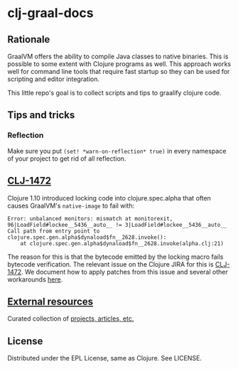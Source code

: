 # clj-graal-docs

## Rationale

GraalVM offers the ability to compile Java classes to native binaries.  This is
possible to some extent with Clojure programs as well. This approach works well
for command line tools that require fast startup so they can be used for
scripting and editor integration.

This little repo's goal is to collect scripts and tips to graalify clojure code.

## Tips and tricks

### Reflection

Make sure you put `(set! *warn-on-reflection* true)` in every namespace of your project to get rid of all reflection.

## [CLJ-1472](CLJ-1472/README.md)

Clojure 1.10 introduced locking code into clojure.spec.alpha that often causes
GraalVM's `native-image` to fail with:

```
Error: unbalanced monitors: mismatch at monitorexit, 96|LoadField#lockee__5436__auto__ != 3|LoadField#lockee__5436__auto__
Call path from entry point to clojure.spec.gen.alpha$dynaload$fn__2628.invoke():
	at clojure.spec.gen.alpha$dynaload$fn__2628.invoke(alpha.clj:21)
```

The reason for this is that the bytecode emitted by the locking macro fails
bytecode verification. The relevant issue on the Clojure JIRA for this is
[CLJ-1472](https://clojure.atlassian.net/browse/CLJ-1472). We document how to
apply patches from this issue and several other workarounds
[here](CLJ-1472/README.md).

## [External resources](doc/external-resources.md)

Curated collection of [projects, articles, etc.](doc/external-resources.md)

## License

Distributed under the EPL License, same as Clojure. See LICENSE.
